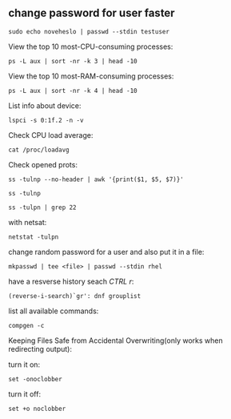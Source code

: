 ## change password for user faster
```
sudo echo noveheslo | passwd --stdin testuser
```
View the top 10 most-CPU-consuming processes:
```
ps -L aux | sort -nr -k 3 | head -10
```

View the top 10 most-RAM-consuming processes:
```
ps -L aux | sort -nr -k 4 | head -10
```

List info about device:
```
lspci -s 0:1f.2 -n -v
```

Check CPU load average:
```
cat /proc/loadavg
```

Check opened prots:
```
ss -tulnp --no-header | awk '{print($1, $5, $7)}'
```

```
ss -tulnp
```
```
ss -tulpn | grep 22
```
with netsat:
```
netstat -tulpn
```

change random password for a user and also put it in a file:
```
mkpasswd | tee <file> | passwd --stdin rhel
```

have a resverse history seach *CTRL r*:
```
(reverse-i-search)`gr': dnf grouplist
```


list all available commands:
```
compgen -c
```

Keeping Files Safe from Accidental Overwriting(only works when redirecting output):

turn it on:
```
set -onoclobber
```
turn it off:
```
set +o noclobber
```

